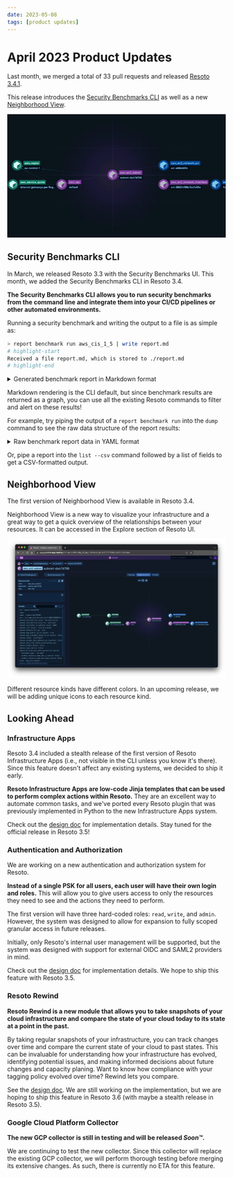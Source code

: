 ```yaml
---
date: 2023-05-08
tags: [product updates]
---
```


# April 2023 Product Updates

Last month, we merged a total of 33 pull requests and released [Resoto 3.4.1](/releases/3.4.1).

This release introduces the [Security Benchmarks CLI](#security-benchmarks-cli) as well as a new [Neighborhood View](#neighborhood-view).

![Neighborhood View Animation](./img/neighborhood.gif)

<!--truncate-->

## Security Benchmarks CLI

In March, we released Resoto 3.3 with the Security Benchmarks UI. This month, we added the Security Benchmarks CLI in Resoto 3.4.

**The Security Benchmarks CLI allows you to run security benchmarks from the command line and integrate them into your CI/CD pipelines or other automated environments.**

Running a security benchmark and writing the output to a file is as simple as:

```bash
> report benchmark run aws_cis_1_5 | write report.md
# highlight-start
​Received a file report.md, which is stored to ./report.md
# highlight-end
```

<details>
<summary>Generated benchmark report in Markdown format</summary>
<div>

```markdown title="report.md"
# Report for account 00123456789

Title: AWS CIS 1.5.0

Version: 1.5

Summary: 42 checks ✅ and 31 checks ❌

## Passed Checks

- ✅ critical: Ensure no root account access key exists
- ✅ critical: Ensure hardware MFA is enabled for the root account
- ✅ critical: Avoid the use of the root accounts
...

### 3.2 Ensure CloudTrail log file validation is enabled (all checks ❌)

CloudTrail log file validation creates a digitally signed digest file containing a hash of each log that CloudTrail writes to S3. These digest files can be used to determine whether a log file was changed, deleted, or unchanged after CloudTrail delivered the log. It is recommended that file validation be enabled on all CloudTrails.

- ❌ **medium**: Ensure CloudTrail log file validation is enabled

  - Risk: Enabling log file validation will provide additional integrity checking of CloudTrail logs.

  - There are 1 `aws_cloud_trail` resources failing this check.

  - Remediation: Ensure LogFileValidationEnabled is set to true for each trail.. See [Link](http://docs.aws.amazon.com/awscloudtrail/latest/userguide/cloudtrail-log-filevalidation-enabling.html) for more details.

### 3.3 Ensure the S3 bucket used to store CloudTrail logs is not publicly accessible (all checks ✅)

CloudTrail logs a record of every API call made in your AWS account. These logs file are stored in an S3 bucket. It is recommended that the bucket policy or access control list (ACL) applied to the S3 bucket that CloudTrail logs to prevent public access to the CloudTrail logs.

- ✅ **critical**: Ensure the S3 bucket CloudTrail logs is not publicly accessible
...
```

</div>
</details>

Markdown rendering is the CLI default, but since benchmark results are returned as a graph, you can use all the existing Resoto commands to filter and alert on these results!

For example, try piping the output of a `report benchmark run` into the `dump` command to see the raw data structure of the report results:

<details>
<summary>Raw benchmark report data in YAML format</summary>
<div>

```yaml
---
id: 23e2446e-ede2-11ed-a163-1ad5c904c3a4
kind: report_check_result
reported:
  categories:
  - security
  - compliance
  default_values: null
  detect:
    resoto: is(aws_ec2_security_group) and group_ip_permissions[*].{ip_protocol="-1"
      and ipv6_ranges[*].cidr_ipv6="::/0"}
  id: aws_ec2_allow_ingress_from_internet_to_any_port_ipv6
  provider: aws
  related: []
  remediation:
    action: null
    text: Apply Zero Trust approach. Implement a process to scan and remediate unrestricted
      or overly permissive network acls. Recommended best practices is to narrow the
      definition for the minimum ports required.
    url: https://docs.aws.amazon.com/vpc/latest/userguide/vpc-network-acls.html
  result_kind: aws_ec2_security_group
  risk: If Security groups are not properly configured the attack surface is increased.
  service: ec2
  severity: high
  title: Ensure no security groups allow ingress from ::/0 to any port.
  url: null
  kind: report_check_result
  name: Ensure no security groups allow ingress from ::/0 to any port.
  number_of_resources_failing: 41
  number_of_resources_failing_by_account:
    '00123456789': 3
    '00987654321': 6
    '00564738291': 22
```

</div>
</details>

Or, pipe a report into the `list --csv` command followed by a list of fields to get a CSV-formatted output.

## Neighborhood View

The first version of Neighborhood View is available in Resoto 3.4.

Neighborhood View is a new way to visualize your infrastructure and a great way to get a quick overview of the relationships between your resources. It can be accessed in the Explore section of Resoto UI.

![Neighborhood View](./img/neighborhood.png)

Different resource kinds have different colors. In an upcoming release, we will be adding unique icons to each resource kind.

## Looking Ahead

### Infrastructure Apps

Resoto 3.4 included a stealth release of the first version of Resoto Infrastructure Apps (i.e., not visible in the CLI unless you know it's there). Since this feature doesn't affect any existing systems, we decided to ship it early.

**Resoto Infrastructure Apps are low-code Jinja templates that can be used to perform complex actions within Resoto.** They are an excellent way to automate common tasks, and we've ported every Resoto plugin that was previously implemented in Python to the new Infrastructure Apps system.

Check out the [design doc](https://docs.google.com/document/d/1tHZpPAWKh1XMLqsoapAKibAkLnnqH0edCIC6Li-W2b8/edit?usp=sharing) for implementation details. Stay tuned for the official release in Resoto 3.5!

### Authentication and Authorization

We are working on a new authentication and authorization system for Resoto.

**Instead of a single PSK for all users, each user will have their own login and roles.** This will allow you to give users access to only the resources they need to see and the actions they need to perform.

The first version will have three hard-coded roles: `read`, `write`, and `admin`. However, the system was designed to allow for expansion to fully scoped granular access in future releases.

Initially, only Resoto's internal user management will be supported, but the system was designed with support for external OIDC and SAML2 providers in mind.

Check out the [design doc](https://docs.google.com/document/d/1yuD5d301uyIA8PCh-Ddew-i9EzPW5YoPWZ2AxjJutoY/edit?usp=sharing) for implementation details. We hope to ship this feature with Resoto 3.5.

### Resoto Rewind

**Resoto Rewind is a new module that allows you to take snapshots of your cloud infrastructure and compare the state of your cloud today to its state at a point in the past.**

By taking regular snapshots of your infrastructure, you can track changes over time and compare the current state of your cloud to past states. This can be invaluable for understanding how your infrastructure has evolved, identifying potential issues, and making informed decisions about future changes and capacity planing. Want to know how compliance with your tagging policy evolved over time? Rewind lets you compare.

See the [design doc](https://docs.google.com/document/d/1HZLyJXYiNZ06gdgF4RvyApZy_uf3BhaRnNX45vLgwvg/edit?usp=sharing). We are still working on the implementation, but we are hoping to ship this feature in Resoto 3.6 (with maybe a stealth release in Resoto 3.5).

### Google Cloud Platform Collector

**The new GCP collector is still in testing and will be released _Soon™_.**

We are continuing to test the new collector. Since this collector will replace the existing GCP collector, we will perform thorough testing before merging its extensive changes. As such, there is currently no ETA for this feature.
